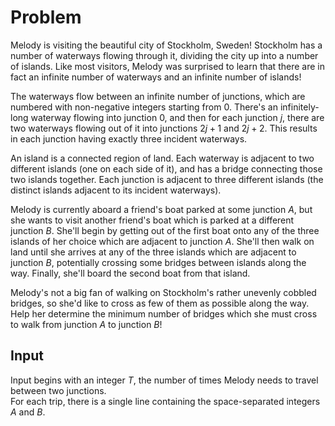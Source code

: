 # Problem

Melody is visiting the beautiful city of Stockholm, Sweden! Stockholm has a number of waterways flowing through it, dividing the city up into a number of islands. Like most visitors, Melody was surprised to learn that there are in fact an infinite number of waterways and an infinite number of islands!

The waterways flow between an infinite number of junctions, which are numbered with non-negative integers starting from $0$. There's an infinitely-long waterway flowing into junction $0$, and then for each junction $j$, there are two waterways flowing out of it into junctions $2j+1$ and $2j+2$. This results in each junction having exactly three incident waterways.

An island is a connected region of land. Each waterway is adjacent to two different islands (one on each side of it), and has a bridge connecting those two islands together. Each junction is adjacent to three different islands (the distinct islands adjacent to its incident waterways).

Melody is currently aboard a friend's boat parked at some junction $A$, but she wants to visit another friend's boat which is parked at a different junction $B$. She'll begin by getting out of the first boat onto any of the three islands of her choice which are adjacent to junction $A$. She'll then walk on land until she arrives at any of the three islands which are adjacent to junction $B$, potentially crossing some bridges between islands along the way. Finally, she'll board the second boat from that island.

Melody's not a big fan of walking on Stockholm's rather unevenly cobbled bridges, so she'd like to cross as few of them as possible along the way. Help her determine the minimum number of bridges which she must cross to walk from junction $A$ to junction $B$!

## Input

Input begins with an integer $T$, the number of times Melody needs to travel between two junctions.  
For each trip, there is a single line containing the space-separated integers $A$ and $B$.
